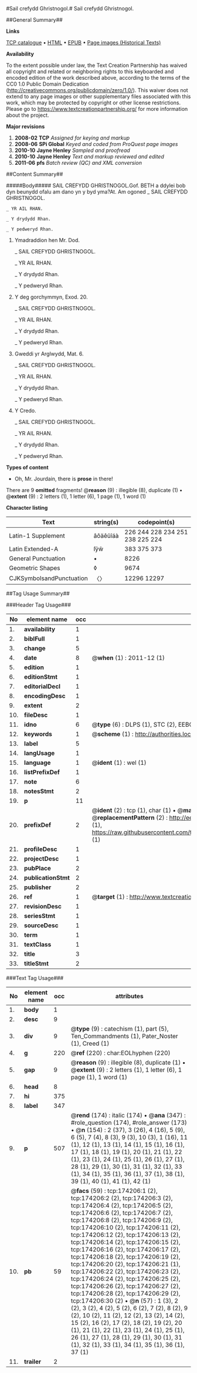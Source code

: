 #Sail crefydd Ghristnogol.#
Sail crefydd Ghristnogol.

##General Summary##

**Links**

[TCP catalogue](http://www.ota.ox.ac.uk/tcp/)  • 
[HTML](http://tei.it.ox.ac.uk/tcp/Texts-HTML/free/B05/B05815.html)  • 
[EPUB](http://tei.it.ox.ac.uk/tcp/Texts-EPUB/free/B05/B05815.epub) • 
[Page images (Historical Texts)](https://historicaltexts.jisc.ac.uk/eebo-49520975e)

**Availability**

To the extent possible under law, the Text Creation Partnership has waived all copyright and related or neighboring rights to this keyboarded and encoded edition of the work described above, according to the terms of the CC0 1.0 Public Domain Dedication (http://creativecommons.org/publicdomain/zero/1.0/). This waiver does not extend to any page images or other supplementary files associated with this work, which may be protected by copyright or other license restrictions. Please go to https://www.textcreationpartnership.org/ for more information about the project.

**Major revisions**

1. __2008-02__ __TCP__ *Assigned for keying and markup*
1. __2008-06__ __SPi Global__ *Keyed and coded from ProQuest page images*
1. __2010-10__ __Jayne Henley__ *Sampled and proofread*
1. __2010-10__ __Jayne Henley__ *Text and markup reviewed and edited*
1. __2011-06__ __pfs__ *Batch review (QC) and XML conversion*

##Content Summary##

#####Body#####
SAIL CREFYDD GHRISTNOGOL.Gof. BETH a ddylei bob dyn beunydd ofalu am dano yn y byd yma?At. Am ogoned
    _ SAIL CREFYDD GHRISTNOGOL.

    _ YR AIL RHAN.

    _ Y drydydd Rhan.

    _ Y pedweryd Rhan.

1. Ymadraddion hen Mr. Dod.

    _ SAIL CREFYDD GHRISTNOGOL.

    _ YR AIL RHAN.

    _ Y drydydd Rhan.

    _ Y pedweryd Rhan.

1. Y deg gorchymmyn, Exod. 20.

    _ SAIL CREFYDD GHRISTNOGOL.

    _ YR AIL RHAN.

    _ Y drydydd Rhan.

    _ Y pedweryd Rhan.

1. Gweddi yr Arglwydd, Mat. 6.

    _ SAIL CREFYDD GHRISTNOGOL.

    _ YR AIL RHAN.

    _ Y drydydd Rhan.

    _ Y pedweryd Rhan.

1. Y Credo.

    _ SAIL CREFYDD GHRISTNOGOL.

    _ YR AIL RHAN.

    _ Y drydydd Rhan.

    _ Y pedweryd Rhan.

**Types of content**

  * Oh, Mr. Jourdain, there is **prose** in there!

There are 9 **omitted** fragments! 
 @__reason__ (9) : illegible (8), duplicate (1)  •  @__extent__ (9) : 2 letters (1), 1 letter (6), 1 page (1), 1 word (1)

**Character listing**


|Text|string(s)|codepoint(s)|
|---|---|---|
|Latin-1 Supplement|âôäêûîáà|226 244 228 234 251 238 225 224|
|Latin Extended-A|ſŷŵ|383 375 373|
|General Punctuation|•|8226|
|Geometric Shapes|◊|9674|
|CJKSymbolsandPunctuation|〈〉|12296 12297|

##Tag Usage Summary##

###Header Tag Usage###

|No|element name|occ|attributes|
|---|---|---|---|
|1.|__availability__|1||
|2.|__biblFull__|1||
|3.|__change__|5||
|4.|__date__|8| @__when__ (1) : 2011-12 (1)|
|5.|__edition__|1||
|6.|__editionStmt__|1||
|7.|__editorialDecl__|1||
|8.|__encodingDesc__|1||
|9.|__extent__|2||
|10.|__fileDesc__|1||
|11.|__idno__|6| @__type__ (6) : DLPS (1), STC (2), EEBO-CITATION (1), OCLC (1), VID (1)|
|12.|__keywords__|1| @__scheme__ (1) : http://authorities.loc.gov/ (1)|
|13.|__label__|5||
|14.|__langUsage__|1||
|15.|__language__|1| @__ident__ (1) : wel (1)|
|16.|__listPrefixDef__|1||
|17.|__note__|6||
|18.|__notesStmt__|2||
|19.|__p__|11||
|20.|__prefixDef__|2| @__ident__ (2) : tcp (1), char (1)  •  @__matchPattern__ (2) : ([0-9\-]+):([0-9IVX]+) (1), (.+) (1)  •  @__replacementPattern__ (2) : http://eebo.chadwyck.com/downloadtiff?vid=$1&page=$2 (1), https://raw.githubusercontent.com/textcreationpartnership/Texts/master/tcpchars.xml#$1 (1)|
|21.|__profileDesc__|1||
|22.|__projectDesc__|1||
|23.|__pubPlace__|2||
|24.|__publicationStmt__|2||
|25.|__publisher__|2||
|26.|__ref__|1| @__target__ (1) : http://www.textcreationpartnership.org/docs/. (1)|
|27.|__revisionDesc__|1||
|28.|__seriesStmt__|1||
|29.|__sourceDesc__|1||
|30.|__term__|1||
|31.|__textClass__|1||
|32.|__title__|3||
|33.|__titleStmt__|2||


###Text Tag Usage###

|No|element name|occ|attributes|
|---|---|---|---|
|1.|__body__|1||
|2.|__desc__|9||
|3.|__div__|9| @__type__ (9) : catechism (1), part (5), Ten_Commandments (1), Pater_Noster (1), Creed (1)|
|4.|__g__|220| @__ref__ (220) : char:EOLhyphen (220)|
|5.|__gap__|9| @__reason__ (9) : illegible (8), duplicate (1)  •  @__extent__ (9) : 2 letters (1), 1 letter (6), 1 page (1), 1 word (1)|
|6.|__head__|8||
|7.|__hi__|375||
|8.|__label__|347||
|9.|__p__|507| @__rend__ (174) : italic (174)  •  @__ana__ (347) : #role_question (174), #role_answer (173)  •  @__n__ (154) : 2 (37), 3 (26), 4 (16), 5 (9), 6 (5), 7 (4), 8 (3), 9 (3), 10 (3), 1 (16), 11 (1), 12 (1), 13 (1), 14 (1), 15 (1), 16 (1), 17 (1), 18 (1), 19 (1), 20 (1), 21 (1), 22 (1), 23 (1), 24 (1), 25 (1), 26 (1), 27 (1), 28 (1), 29 (1), 30 (1), 31 (1), 32 (1), 33 (1), 34 (1), 35 (1), 36 (1), 37 (1), 38 (1), 39 (1), 40 (1), 41 (1), 42 (1)|
|10.|__pb__|59| @__facs__ (59) : tcp:174206:1 (2), tcp:174206:2 (2), tcp:174206:3 (2), tcp:174206:4 (2), tcp:174206:5 (2), tcp:174206:6 (2), tcp:174206:7 (2), tcp:174206:8 (2), tcp:174206:9 (2), tcp:174206:10 (2), tcp:174206:11 (2), tcp:174206:12 (2), tcp:174206:13 (2), tcp:174206:14 (2), tcp:174206:15 (2), tcp:174206:16 (2), tcp:174206:17 (2), tcp:174206:18 (2), tcp:174206:19 (2), tcp:174206:20 (2), tcp:174206:21 (1), tcp:174206:22 (2), tcp:174206:23 (2), tcp:174206:24 (2), tcp:174206:25 (2), tcp:174206:26 (2), tcp:174206:27 (2), tcp:174206:28 (2), tcp:174206:29 (2), tcp:174206:30 (2)  •  @__n__ (57) : 1 (3), 2 (2), 3 (2), 4 (2), 5 (2), 6 (2), 7 (2), 8 (2), 9 (2), 10 (2), 11 (2), 12 (2), 13 (2), 14 (2), 15 (2), 16 (2), 17 (2), 18 (2), 19 (2), 20 (1), 21 (1), 22 (1), 23 (1), 24 (1), 25 (1), 26 (1), 27 (1), 28 (1), 29 (1), 30 (1), 31 (1), 32 (1), 33 (1), 34 (1), 35 (1), 36 (1), 37 (1)|
|11.|__trailer__|2||
